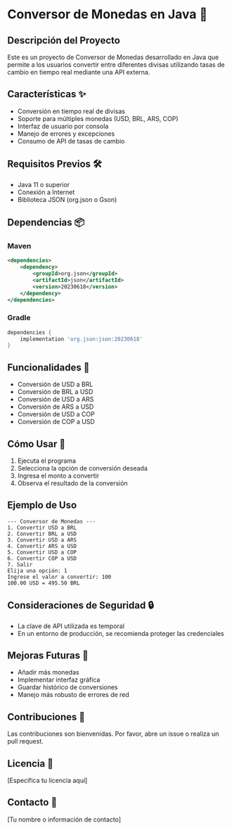 # Conversor de Monedas en Java 💱

## Descripción del Proyecto

Este es un proyecto de Conversor de Monedas desarrollado en Java que permite a los usuarios convertir entre diferentes divisas utilizando tasas de cambio en tiempo real mediante una API externa.

## Características ✨

- Conversión en tiempo real de divisas
- Soporte para múltiples monedas (USD, BRL, ARS, COP)
- Interfaz de usuario por consola
- Manejo de errores y excepciones
- Consumo de API de tasas de cambio

## Requisitos Previos 🛠️

- Java 11 o superior
- Conexión a Internet
- Biblioteca JSON (org.json o Gson)

## Dependencias 📦

### Maven
```xml
<dependencies>
    <dependency>
        <groupId>org.json</groupId>
        <artifactId>json</artifactId>
        <version>20230618</version>
    </dependency>
</dependencies>
```

### Gradle
```groovy
dependencies {
    implementation 'org.json:json:20230618'
}
```

## Funcionalidades 🔄

- Conversión de USD a BRL
- Conversión de BRL a USD
- Conversión de USD a ARS
- Conversión de ARS a USD
- Conversión de USD a COP
- Conversión de COP a USD

## Cómo Usar 🚀

1. Ejecuta el programa
2. Selecciona la opción de conversión deseada
3. Ingresa el monto a convertir
4. Observa el resultado de la conversión

## Ejemplo de Uso

```
--- Conversor de Monedas ---
1. Convertir USD a BRL
2. Convertir BRL a USD
3. Convertir USD a ARS
4. Convertir ARS a USD
5. Convertir USD a COP
6. Convertir COP a USD
7. Salir
Elija una opción: 1
Ingrese el valor a convertir: 100
100.00 USD = 495.50 BRL
```

## Consideraciones de Seguridad 🔒

- La clave de API utilizada es temporal
- En un entorno de producción, se recomienda proteger las credenciales

## Mejoras Futuras 🌟

- Añadir más monedas
- Implementar interfaz gráfica
- Guardar histórico de conversiones
- Manejo más robusto de errores de red

## Contribuciones 🤝

Las contribuciones son bienvenidas. Por favor, abre un issue o realiza un pull request.

## Licencia 📄

[Especifica tu licencia aquí]

## Contacto 📧

[Tu nombre o información de contacto]